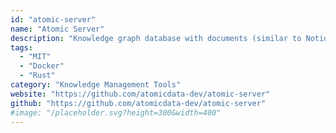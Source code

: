 ```yaml
---
id: "atomic-server"
name: "Atomic Server"
description: "Knowledge graph database with documents (similar to Notion), tables, search, and a powerful linked data API. Lightweight, very fast and no runtime dependencies."
tags:
  - "MIT"
  - "Docker"
  - "Rust"
category: "Knowledge Management Tools"
website: "https://github.com/atomicdata-dev/atomic-server"
github: "https://github.com/atomicdata-dev/atomic-server"
#image: "/placeholder.svg?height=300&width=400"
---
```


